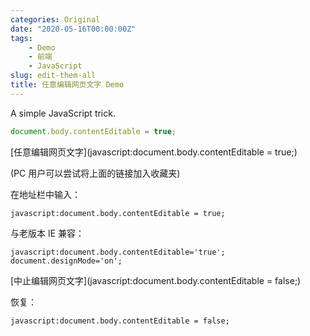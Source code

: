 ```yaml
---
categories: Original
date: "2020-05-16T00:00:00Z"
tags:
    - Demo
    - 前端
    - JavaScript
slug: edit-them-all
title: 任意编辑网页文字 Demo
---
```


A simple JavaScript trick.

```javascript
document.body.contentEditable = true;
```

[任意编辑网页文字](javascript:document.body.contentEditable = true;)

(PC 用户可以尝试将上面的链接加入收藏夹)

在地址栏中输入：

```plain
javascript:document.body.contentEditable = true;
```

与老版本 IE 兼容：

```plain
javascript:document.body.contentEditable='true'; document.designMode='on';
```

[中止编辑网页文字](javascript:document.body.contentEditable = false;)

恢复：

```plain
javascript:document.body.contentEditable = false;
```
